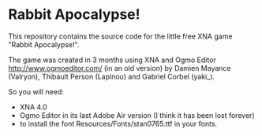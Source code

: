 Rabbit Apocalypse!
==================

This repository contains the source code for the little free XNA game "Rabbit Apocalypse!".

The game was created in 3 months using XNA and Ogmo Editor http://www.ogmoeditor.com/ (in an old version) by Damien Mayance (Valryon), Thibault Person (Lapinou) and Gabriel Corbel (yaki_).

So you will need:

- XNA 4.0
- Ogmo Editor in its last Adobe Air version (I think it has been lost forever)
- to install the font Resources/Fonts/stan0765.ttf in your fonts.
